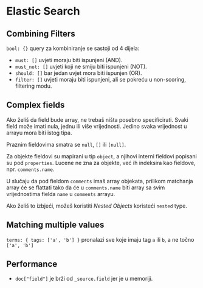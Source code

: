 # Elastic Search

## Combining Filters

`bool: {}` query za kombiniranje se sastoji od 4 dijela:
  * `must: []` uvjeti moraju biti ispunjeni (AND).
  * `must_not: []` uvjeti koji ne smiju biti ispunjeni (NOT).
  * `should: []` bar jedan uvjet mora biti ispunjen (OR).
  * `filter: []` uvjeti moraju biti ispunjeni, ali se pokreću u non-scoring, filtering modu.

## Complex fields

Ako želiš da field bude array, ne trebaš ništa posebno specificirati. Svaki field može imati nula, jednu ili više vrijednosti. Jedino svaka vrijednost u arrayu mora biti istog tipa.

Praznim fieldovima smatra se `null`, `[]` ili `[null]`.

Za objekte fieldovi su mapirani u tip `object`, a njihovi interni fieldovi popisani su pod `properties`. Lucene ne zna za objekte, već ih indeksira kao fieldove, npr. `comments.name`.

U slučaju da pod fieldom `comments` imaš array objekata, prilikom matchanja array će se flattati tako da će u `comments.name` biti array sa svim vrijednostima fielda `name` u `comments` arrayu.

Ako želiš to izbjeći, možeš koristiti *Nested Objects* koristeći `nested` type.

## Matching multiple values

`terms: { tags: ['a', 'b'] }` pronalazi sve koje imaju tag `a` ili `b`, a ne točno `['a', 'b']`

## Performance

* `doc["field"]` je brži od `_source.field` jer je u memoriji.

